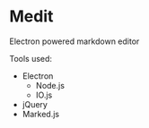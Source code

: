 # Medit
Electron powered markdown editor

Tools used:
  - Electron
    - Node.js
    - IO.js
  - jQuery
  - Marked.js
